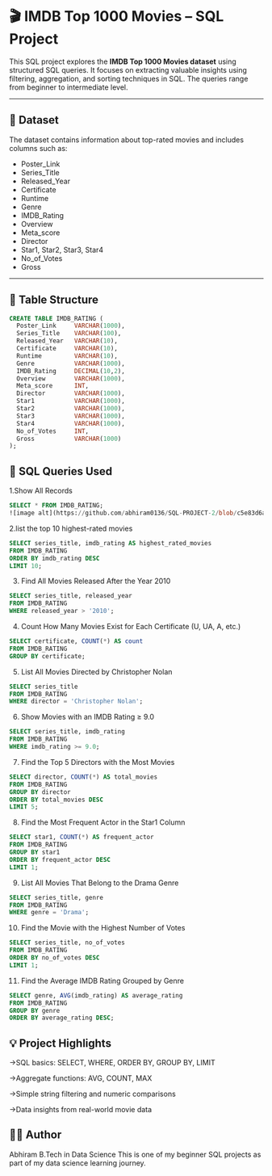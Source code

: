 # 🎬 IMDB Top 1000 Movies – SQL Project

This SQL project explores the **IMDB Top 1000 Movies dataset** using structured SQL queries. It focuses on extracting valuable insights using filtering, aggregation, and sorting techniques in SQL. The queries range from beginner to intermediate level.

---

## 📂 Dataset

The dataset contains information about top-rated movies and includes columns such as:

- Poster_Link
- Series_Title
- Released_Year
- Certificate
- Runtime
- Genre
- IMDB_Rating
- Overview
- Meta_score
- Director
- Star1, Star2, Star3, Star4
- No_of_Votes
- Gross

---

## 🧱 Table Structure

```sql
CREATE TABLE IMDB_RATING (
  Poster_Link     VARCHAR(1000),
  Series_Title    VARCHAR(100),
  Released_Year   VARCHAR(10),
  Certificate     VARCHAR(10),
  Runtime         VARCHAR(10),
  Genre           VARCHAR(1000),
  IMDB_Rating     DECIMAL(10,2),
  Overview        VARCHAR(1000),
  Meta_score      INT,
  Director        VARCHAR(1000),
  Star1           VARCHAR(1000),
  Star2           VARCHAR(1000),
  Star3           VARCHAR(1000),
  Star4           VARCHAR(1000),
  No_of_Votes     INT,
  Gross           VARCHAR(1000)
);
```
## 📜 SQL Queries Used
1.Show All Records
```sql
SELECT * FROM IMDB_RATING;
![image alt](https://github.com/abhiram0136/SQL-PROJECT-2/blob/c5e83d6ac56d1078d51ec3bf41ad7eab855f2758/Screenshot%202025-07-28%20071523.png)
```
 2.list the top 10 highest-rated movies
```sql
SELECT series_title, imdb_rating AS highest_rated_movies
FROM IMDB_RATING
ORDER BY imdb_rating DESC
LIMIT 10;
```
3. Find All Movies Released After the Year 2010
```sql
SELECT series_title, released_year
FROM IMDB_RATING
WHERE released_year > '2010';
```
4. Count How Many Movies Exist for Each Certificate (U, UA, A, etc.)
```sql
SELECT certificate, COUNT(*) AS count
FROM IMDB_RATING
GROUP BY certificate;
```
5. List All Movies Directed by Christopher Nolan
```sql
SELECT series_title
FROM IMDB_RATING
WHERE director = 'Christopher Nolan';
```
6. Show Movies with an IMDB Rating ≥ 9.0
```sql
SELECT series_title, imdb_rating
FROM IMDB_RATING
WHERE imdb_rating >= 9.0;
```
7. Find the Top 5 Directors with the Most Movies
```sql
SELECT director, COUNT(*) AS total_movies
FROM IMDB_RATING
GROUP BY director
ORDER BY total_movies DESC
LIMIT 5;
```
8. Find the Most Frequent Actor in the Star1 Column
```sql
SELECT star1, COUNT(*) AS frequent_actor
FROM IMDB_RATING
GROUP BY star1
ORDER BY frequent_actor DESC
LIMIT 1;
```
9. List All Movies That Belong to the Drama Genre
```sql
SELECT series_title, genre
FROM IMDB_RATING
WHERE genre = 'Drama';
```
10. Find the Movie with the Highest Number of Votes
```sql
SELECT series_title, no_of_votes
FROM IMDB_RATING
ORDER BY no_of_votes DESC
LIMIT 1;
```
11. Find the Average IMDB Rating Grouped by Genre
```sql
SELECT genre, AVG(imdb_rating) AS average_rating
FROM IMDB_RATING
GROUP BY genre
ORDER BY average_rating DESC;
```
## 💡 Project Highlights
->SQL basics: SELECT, WHERE, ORDER BY, GROUP BY, LIMIT

->Aggregate functions: AVG, COUNT, MAX

->Simple string filtering and numeric comparisons

->Data insights from real-world movie data

## 👨‍💻 Author
Abhiram
B.Tech in Data Science
This is one of my beginner SQL projects as part of my data science learning journey.










